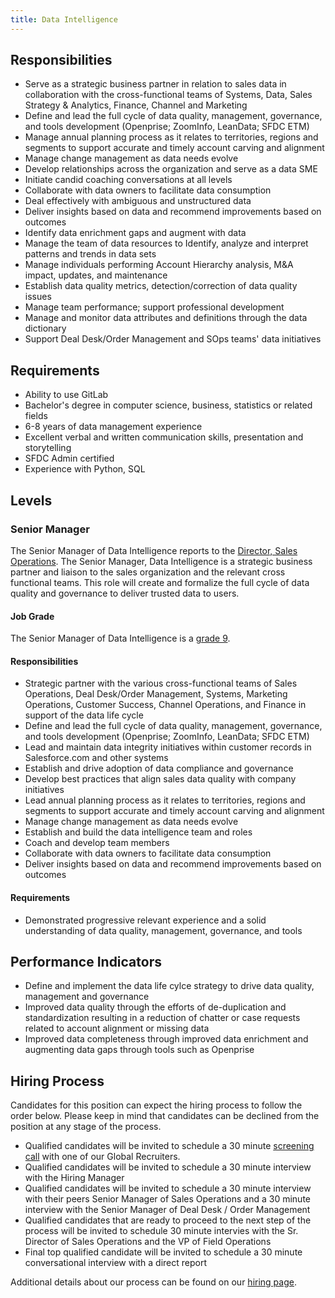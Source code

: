```yaml
---
title: Data Intelligence
---
```


## Responsibilities

- Serve as a strategic business partner in relation to sales data in collaboration with the cross-functional teams of Systems, Data, Sales Strategy & Analytics, Finance, Channel and Marketing
- Define and lead the full cycle of data quality, management, governance, and tools development (Openprise; ZoomInfo, LeanData; SFDC ETM)
- Manage annual planning process as it relates to territories, regions and segments to support accurate and timely account carving and alignment
- Manage change management as data needs evolve
- Develop relationships across the organization and serve as a data SME
- Initiate candid coaching conversations at all levels
- Collaborate with data owners to facilitate data consumption
- Deal effectively with ambiguous and unstructured data
- Deliver insights based on data and recommend improvements based on outcomes
- Identify data enrichment gaps and augment with data
- Manage the team of data resources to Identify, analyze and interpret patterns and trends in data sets
- Manage individuals performing Account Hierarchy analysis, M&A impact, updates, and maintenance
- Establish data quality metrics, detection/correction of data quality issues
- Manage team performance; support professional development
- Manage and monitor data attributes and definitions through the data dictionary
- Support Deal Desk/Order Management and SOps teams' data initiatives

## Requirements

- Ability to use GitLab
- Bachelor's degree in computer science, business, statistics or related fields
- 6-8 years of data management experience
- Excellent verbal and written communication skills, presentation and storytelling
- SFDC Admin certified
- Experience with Python, SQL

## Levels

### Senior Manager

The Senior Manager of Data Intelligence reports to the [Director, Sales Operations](/job-families/sales/sales-operations/). The Senior Manager, Data Intelligence is a strategic business partner and liaison to the sales organization and the relevant cross functional teams. This role will create and formalize the full cycle of data quality and governance to deliver trusted data to users.

#### Job Grade

The Senior Manager of Data Intelligence is a [grade 9](/handbook/total-rewards/compensation/compensation-calculator/#gitlab-job-grades).

#### Responsibilities

- Strategic partner with the various cross-functional teams of Sales Operations, Deal Desk/Order Management, Systems, Marketing Operations, Customer Success, Channel Operations, and Finance in support of the data life cycle
- Define and lead the full cycle of data quality, management, governance, and tools development (Openprise; ZoomInfo, LeanData; SFDC ETM)
- Lead and maintain data integrity initiatives within customer records in Salesforce.com and other systems
- Establish and drive adoption of data compliance and governance
- Develop best practices that align sales data quality with company initiatives
- Lead annual planning process as it relates to territories, regions and segments to support accurate and timely account carving and alignment
- Manage change management as data needs evolve
- Establish and build the data intelligence team and roles
- Coach and develop team members
- Collaborate with data owners to facilitate data consumption
- Deliver insights based on data and recommend improvements based on outcomes

#### Requirements

- Demonstrated progressive relevant experience and a solid understanding of data quality, management, governance, and tools

## Performance Indicators

- Define and implement the data life cylce strategy to drive data quality, management and governance
- Improved data quality through the efforts of de-duplication and standardization resulting in a reduction of chatter or case requests related to account alignment or missing data
- Improved data completeness through improved data enrichment and augmenting data gaps through tools such as Openprise

## Hiring Process

Candidates for this position can expect the hiring process to follow the order below. Please keep in mind that candidates can be declined from the position at any stage of the process.

- Qualified candidates will be invited to schedule a 30 minute [screening call](/handbook/hiring/candidate-faq/#screening-call) with one of our Global Recruiters.
- Qualified candidates will be invited to schedule a 30 minute interview with the Hiring Manager
- Qualified candidates will be invited to schedule a 30 minute interview with their peers Senior Manager of Sales Operations and a 30 minute interview with the Senior Manager of Deal Desk / Order Management
- Qualified candidates that are ready to proceed to the next step of the process will be invited to schedule 30 minute intervies with the Sr. Director of Sales Operations and the VP of Field Operations
- Final top qualified candidate will be invited to schedule a 30 minute conversational interview with a direct report

Additional details about our process can be found on our [hiring page](/handbook/hiring/).
